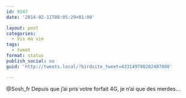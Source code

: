 ```yaml
---
id: 9347
date: '2014-02-11T08:05:29+01:00'

layout: post
categories:
  - Vis ma vie
tags:
  - tweet
format: status
publish_social: no
guid: 'http://tweets.local/?birdsite_tweet=433149780202487808'

---
```


@Sosh\_fr Depuis que j’ai pris votre forfait 4G, je n’ai que des merdes…